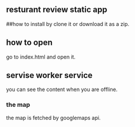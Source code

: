 ## resturant review static app

##how to install
by clone it or download it as a zip.
## how to open  
go to index.html and open it.

## servise worker service
you can see the content when you are offline.
### the map
the map is fetched by googlemaps api.

